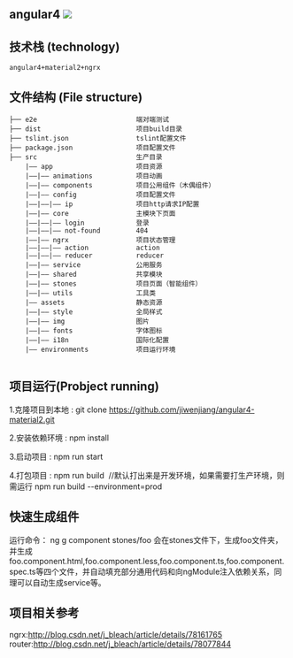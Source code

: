 ## angular4 <img src='https://img.shields.io/badge/node-v7.8.0-green.svg'>
   
## 技术栈 (technology)

```
angular4+material2+ngrx 
```

## 文件结构 (File structure)


```
├── e2e                         端对端测试
├── dist                        项目build目录
├── tslint.json                 tslint配置文件
├── package.json                项目配置文件
├── src                         生产目录
    |—— app                     项目资源
    |——|—— animations           项目动画
    |——|—— components           项目公用组件（木偶组件）
    |——|—— config               项目配置文件    
    |——|——|—— ip                项目http请求IP配置    
    |——|—— core                 主模块下页面  
    |——|——|—— login             登录 
    |——|——|—— not-found         404 
    |——|—— ngrx                 项目状态管理
    |——|——|—— action            action
    |——|——|—— reducer           reducer
    |——|—— service              公用服务  
    |——|—— shared               共享模块
    |——|—— stones               项目页面（智能组件）
    |——|—— utils                工具类  
    |—— assets                  静态资源
    |——|—— style                全局样式    
    |——|—— img                  图片
    |——|—— fonts                字体图标
    |——|—— i18n                 国际化配置
    |—— environments            项目运行环境
   
```



## 项目运行(Probject running)

1.克隆项目到本地 : git clone https://github.com/jiwenjiang/angular4-material2.git 

2.安装依赖环境 : npm install      

3.启动项目 : npm run start        

4.打包项目 : npm run build  //默认打出来是开发环境，如果需要打生产环境，则需运行 npm run build --environment=prod


## 快速生成组件
运行命令： ng g component stones/foo 
会在stones文件下，生成foo文件夹，并生成foo.component.html,foo.component.less,foo.component.ts,foo.component.spec.ts等四个文件，并自动填充部分通用代码和向ngModule注入依赖关系，同理可以自动生成service等。

## 项目相关参考

ngrx:http://blog.csdn.net/j_bleach/article/details/78161765 <br/>
router:http://blog.csdn.net/j_bleach/article/details/78077844 <br/>



